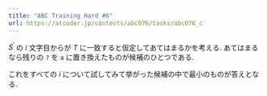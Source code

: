 ```yaml
---
title: "ABC Training Hard #6"
url: https://atcoder.jp/contests/abc076/tasks/abc076_c
---
```

$S^{\prime}$ の $i$ 文字目からが $T$ に一致すると仮定してあてはまるかを考える. あてはまるなら残りの `?` を `a` に置き換えたものが候補のひとつである.

これをすべての $i$ について試してみて挙がった候補の中で最小のものが答えとなる.
